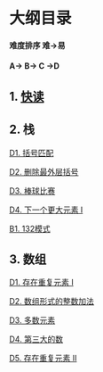 ﻿# 大纲目录

#### 难度排序 难->易
#### A-> B-> C ->D

## 1. [快读](https://github.com/Ray-ye/book/blob/master/algorithm/file/%E5%BF%AB%E8%AF%BB.md)

## 2. 栈

[D1. 括号匹配](https://github.com/Ray-ye/book/blob/master/algorithm/file/%E6%A0%88/%E6%8B%AC%E5%8F%B7%E5%8C%B9%E9%85%8D.md)

[D2. 删除最外层括号](https://github.com/Ray-ye/book/blob/master/algorithm/file/%E6%A0%88/1021.%20%E5%88%A0%E9%99%A4%E6%9C%80%E5%A4%96%E5%B1%82%E7%9A%84%E6%8B%AC%E5%8F%B7.md)

[D3. 棒球比赛](https://github.com/Ray-ye/book/blob/master/algorithm/file/%E6%A0%88/682.%20%E6%A3%92%E7%90%83%E6%AF%94%E8%B5%9B.md)

[D4. 下一个更大元素 I](https://github.com/Ray-ye/book/blob/master/algorithm/file/%E6%A0%88/496.%20%E4%B8%8B%E4%B8%80%E4%B8%AA%E6%9B%B4%E5%A4%A7%E5%85%83%E7%B4%A0%20I.md)

[B1. 132模式](https://github.com/Ray-ye/book/blob/master/algorithm/file/%E6%A0%88/456.%20132%E6%A8%A1%E5%BC%8F.md)

## 3. 数组

[D1. 存在重复元素 I](https://github.com/Ray-ye/book/blob/master/algorithm/file/%E6%95%B0%E7%BB%84/217.%20%E5%AD%98%E5%9C%A8%E9%87%8D%E5%A4%8D%E5%85%83%E7%B4%A0.md)

[D2. 数组形式的整数加法](https://github.com/Ray-ye/book/blob/master/algorithm/file/%E6%95%B0%E7%BB%84/989.%20%E6%95%B0%E7%BB%84%E5%BD%A2%E5%BC%8F%E7%9A%84%E6%95%B4%E6%95%B0%E5%8A%A0%E6%B3%95.md)

[D3. 多数元素](https://github.com/Ray-ye/book/blob/master/algorithm/file/%E6%95%B0%E7%BB%84/169.%20%E5%A4%9A%E6%95%B0%E5%85%83%E7%B4%A0.md)

[D4. 第三大的数](https://github.com/Ray-ye/book/blob/master/algorithm/file/%E6%95%B0%E7%BB%84/414.%20%E7%AC%AC%E4%B8%89%E5%A4%A7%E7%9A%84%E6%95%B0.md)

[D5. 存在重复元素 II]()